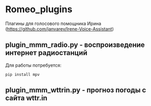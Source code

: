 # Romeo_plugins

Плагины для голосового помощника Ирина (https://github.com/janvarev/Irene-Voice-Assistant)

## plugin_mmm_radio.py - воспроизведение интернет радиостанций
  
Для работы потребуется:

`pip install mpv`


## plugin_mmm_wttrin.py - прогноз погоды с сайта wttr.in
